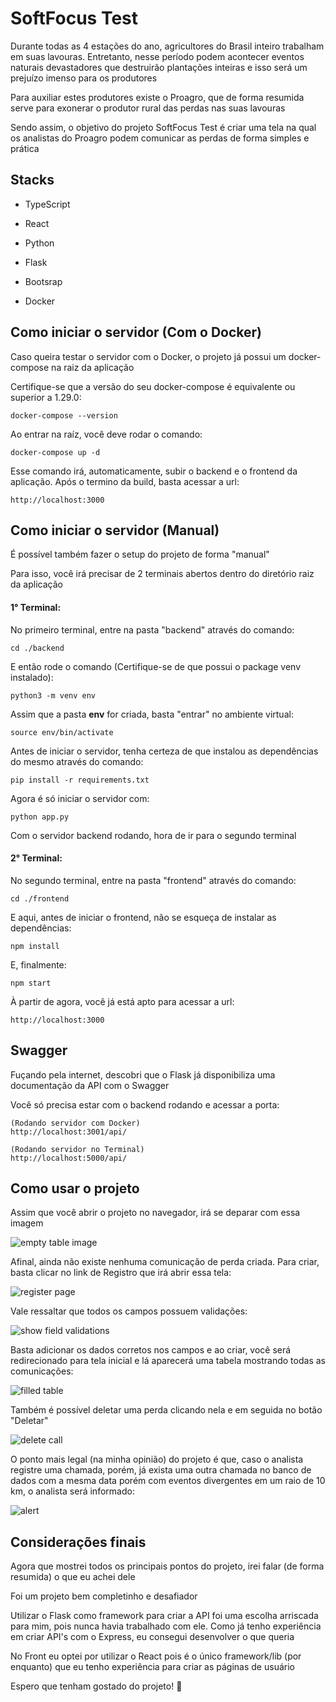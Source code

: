 
# SoftFocus Test

Durante todas as 4 estações do ano, agricultores do Brasil inteiro trabalham em suas lavouras. Entretanto, nesse período podem acontecer eventos naturais devastadores que destruirão plantações inteiras e isso será um prejuízo imenso para os produtores

Para auxiliar estes produtores existe o Proagro, que de forma resumida serve para exonerar o produtor rural das perdas nas suas lavouras

Sendo assim, o objetivo do projeto SoftFocus Test é criar uma tela na qual os analistas do Proagro podem comunicar as perdas de forma simples e prática



## Stacks

- TypeScript

- React

- Python

- Flask

- Bootsrap

- Docker




## Como iniciar o servidor (Com o Docker)

Caso queira testar o servidor com o Docker, o projeto já possui um docker-compose na raiz da aplicação

Certifique-se que a versão do seu docker-compose é equivalente ou superior a 1.29.0:

```
docker-compose --version
```

Ao entrar na raíz, você deve rodar o comando:

```
docker-compose up -d
```


Esse comando irá, automaticamente, subir o backend e o frontend da aplicação. Após o termino da build, basta acessar a url:

```
http://localhost:3000
```


## Como iniciar o servidor (Manual)

É possível também fazer o setup do projeto de forma "manual"

Para isso, você irá precisar de 2 terminais abertos dentro do diretório raiz da aplicação

#### 1° Terminal:

No primeiro terminal, entre na pasta "backend" através do comando:

```
cd ./backend
```

E então rode o comando (Certifique-se de que possui o package venv instalado):

```
python3 -m venv env
```

Assim que a pasta **env** for criada, basta "entrar" no ambiente virtual:

```
source env/bin/activate
```

Antes de iniciar o servidor, tenha certeza de que instalou as dependências do mesmo através do comando:
```
pip install -r requirements.txt
```

Agora é só iniciar o servidor com:

```
python app.py
```

Com o servidor backend rodando, hora de ir para o segundo terminal

#### 2° Terminal:


No segundo terminal, entre na pasta "frontend" através do comando:

```
cd ./frontend
```

E aqui, antes de iniciar o frontend, não se esqueça de instalar as dependências:

```
npm install
```

E, finalmente:

```
npm start
```


À partir de agora, você já está apto para acessar a url:

```
http://localhost:3000
```

## Swagger

Fuçando pela internet, descobri que o Flask já disponibiliza uma documentação da API com o Swagger

Você só precisa estar com o backend rodando e acessar a porta:

```
(Rodando servidor com Docker)
http://localhost:3001/api/
```

```
(Rodando servidor no Terminal)
http://localhost:5000/api/
```


## Como usar o projeto

Assim que você abrir o projeto no navegador, irá se deparar com essa imagem

![empty table image](https://i.imgur.com/mT7naA4.png)


Afinal, ainda não existe nenhuma comunicação de perda criada. Para criar, basta clicar no link de Registro que irá abrir essa tela:

![register page](https://i.imgur.com/mFzARNs.png)

Vale ressaltar que todos os campos possuem validações:

![show field validations](https://i.imgur.com/Q1XszRL.png)

Basta adicionar os dados corretos nos campos e ao criar, você será redirecionado para tela inicial e lá aparecerá uma tabela mostrando todas as comunicações:

![filled table](https://i.imgur.com/85q0Hz6.png)

Também é possível deletar uma perda clicando nela e em seguida no botão "Deletar"

![delete call](https://i.imgur.com/8RMkcvk.png)

O ponto mais legal (na minha opinião) do projeto é que, caso o analista registre uma chamada, porém, já exista uma outra chamada no banco de dados com a mesma data porém com eventos divergentes em um raio de 10 km, o analista será informado:

![alert](https://i.imgur.com/WJ2Kwlh.png)


## Considerações finais


Agora que mostrei todos os principais pontos do projeto, irei falar (de forma resumida) o que eu achei dele

Foi um projeto bem completinho e desafiador

Utilizar o Flask como framework para criar a API foi uma escolha arriscada para mim, pois nunca havia trabalhado com ele. Como já tenho experiência em criar API's com o Express, eu consegui desenvolver o que queria

No Front eu optei por utilizar o React pois é o único framework/lib (por enquanto) que eu tenho experiência para criar as páginas de usuário

Espero que tenham gostado do projeto! 🤠
